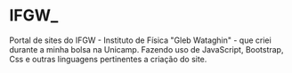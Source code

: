 # IFGW_
Portal de sites do IFGW - Instituto de Física "Gleb Wataghin" - que criei durante a minha bolsa na Unicamp. Fazendo uso de JavaScript, Bootstrap, Css e outras linguagens pertinentes a criação do site.
